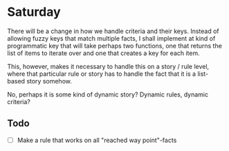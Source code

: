 # Saturday
There will be a change in how we handle criteria and their keys. Instead of allowing fuzzy keys that match multiple facts, I shall implement at kind of programmatic key that will take perhaps two functions, one that returns the list of items to iterate over and one that creates a key for each item.

This, however, makes it necessary to handle this on a story / rule level, where that particular rule or story has to handle the fact that it is a list-based story somehow. 

No, perhaps it is some kind of dynamic story? Dynamic rules, dynamic criteria?

## Todo
- [ ] Make a rule that works on all "reached way point"-facts
